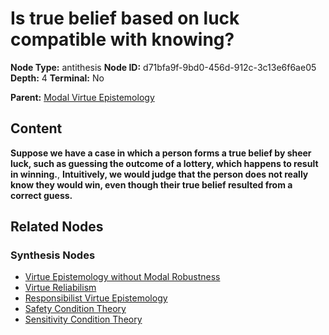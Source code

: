 # Is true belief based on luck compatible with knowing?

**Node Type:** antithesis
**Node ID:** d71bfa9f-9bd0-456d-912c-3c13e6f6ae05
**Depth:** 4
**Terminal:** No

**Parent:** [Modal Virtue Epistemology](modal-virtue-epistemology-synthesis-37e456c8-6532-48e3-a148-54544c0683db.md)

## Content

**Suppose we have a case in which a person forms a true belief by sheer luck, such as guessing the outcome of a lottery, which happens to result in winning.**, **Intuitively, we would judge that the person does not really know they would win, even though their true belief resulted from a correct guess.**

## Related Nodes

### Synthesis Nodes

- [Virtue Epistemology without Modal Robustness](virtue-epistemology-without-modal-robustness-synthesis-866d09a2-cf50-4df9-9da3-3d2ed5dc1efc.md)
- [Virtue Reliabilism](virtue-reliabilism-synthesis-f0b28010-9b5f-43ea-b373-21dd45bc3609.md)
- [Responsibilist Virtue Epistemology](responsibilist-virtue-epistemology-synthesis-ccb1c9bd-2536-4c63-a940-b256cd65ea8d.md)
- [Safety Condition Theory](safety-condition-theory-synthesis-4a0bcc43-aecb-48be-be22-636147bf2530.md)
- [Sensitivity Condition Theory](sensitivity-condition-theory-synthesis-7713ce1c-7c04-4fe3-88ff-acf0cca76f61.md)
